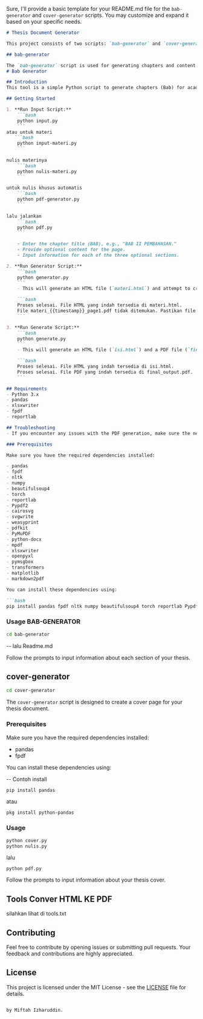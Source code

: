 Sure, I'll provide a basic template for your README.md file for the `bab-generator` and `cover-generator` scripts. You may customize and expand it based on your specific needs.

```markdown
# Thesis Document Generator

This project consists of two scripts: `bab-generator` and `cover-generator`, designed to streamline the process of generating thesis documents.

## bab-generator

The `bab-generator` script is used for generating chapters and content for your thesis document. It takes user input for various sections, subheadings, and optional content and generates an HTML file that can be further converted into a PDF document.
# Bab Generator

## Introduction
This tool is a simple Python script to generate chapters (Bab) for academic purposes, such as thesis or research papers. It prompts the user for input including the chapter title, optional content for the page, and subheadings with their respective optional content. The generated output includes an HTML file and a PDF file.

## Getting Started

1. **Run Input Script:**
    ```bash
    python input.py
    ```
atau untuk materi   
   ```bash
    python input-materi.py
    ```
	
nulis materinya
    ```bash
    python nulis-materi.py
    ```

untuk nulis khusus automatis	
    ```bash
    python pdf-generator.py
    ```
	
lalu jalankan
    ```bash
    python pdf.py
    ```

    - Enter the chapter title (BAB), e.g., "BAB II PEMBAHASAN."
    - Provide optional content for the page.
    - Input information for each of the three optional sections.

2. **Run Generator Script:**
    ```bash
    python generator.py
    ```
    - This will generate an HTML file (`materi.html`) and attempt to create a PDF file (`materi_{{timestamp}}_page1.pdf`) using the ReportLab library. If the PDF creation fails, you will receive a message indicating the issue.

    ```bash
    Proses selesai. File HTML yang indah tersedia di materi.html.
    File materi_{{timestamp}}_page1.pdf tidak ditemukan. Pastikan file PDF dari ReportLab sudah terbuat.
    ```

3. **Run Generate Script:**
    ```bash
    python generate.py
    ```
    - This will generate an HTML file (`isi.html`) and a PDF file (`final_output.pdf`) using the provided input.

    ```bash
    Proses selesai. File HTML yang indah tersedia di isi.html.
    Proses selesai. File PDF yang indah tersedia di final_output.pdf.
    ```

## Requirements
- Python 3.x
- pandas
- xlsxwriter
- fpdf
- reportlab

## Troubleshooting
- If you encounter any issues with the PDF generation, make sure the necessary libraries (`fpdf` and `reportlab`) are installed.

### Prerequisites

Make sure you have the required dependencies installed:

- pandas
- fpdf
- nltk
- numpy
- beautifulsoup4
- torch
- reportlab
- Pypdf2
- cairosvg
- svgwrite
- weasyprint
- pdfkit
- PyMuPDF
- python-docx
- mpdf
- xlsxwriter
- openpyxl
- pymsgbox
- transformers
- matplotlib
- markdown2pdf

You can install these dependencies using:

```bash
pip install pandas fpdf nltk numpy beautifulsoup4 torch reportlab Pypdf2 cairosvg svgwrite weasyprint pdfkit PyMuPDF python-docx mpdf xlsxwriter openpyxl pymsgbox transformers matplotlib markdown2pdf
```

### Usage BAB-GENERATOR

```bash
cd bab-generator
```
-- lalu Readme.md

Follow the prompts to input information about each section of your thesis.

## cover-generator

```bash
cd cover-generator
```

The `cover-generator` script is designed to create a cover page for your thesis document.

### Prerequisites

Make sure you have the required dependencies installed:

- pandas
- fpdf

You can install these dependencies using:


-- Contoh install

```bash
pip install pandas
```

atau 

```
pkg install python-pandas
```

### Usage

```bash
python cover.py
python nulis.py
```
lalu

```
python pdf.py
```

Follow the prompts to input information about your thesis cover.

## Tools Conver HTML KE PDF

silahkan lihat di tools.txt

## Contributing

Feel free to contribute by opening issues or submitting pull requests. Your feedback and contributions are highly appreciated.

## License

This project is licensed under the MIT License - see the [LICENSE](LICENSE) file for details.
```

by Miftah Izharuddin.